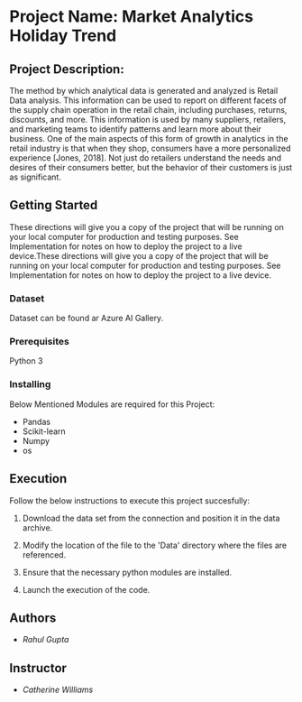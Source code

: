 # Project Name: Market Analytics Holiday Trend

## Project Description: 
The method by which analytical data is generated and analyzed is Retail Data analysis. This information can be used to report on different facets of the supply chain operation in the retail chain, including purchases, returns, discounts, and more. This information is used by many suppliers, retailers, and marketing teams to identify patterns and learn more about their business. One of the main aspects of this form of growth in analytics in the retail industry is that when they shop, consumers have a more personalized experience [Jones, 2018]. Not just do retailers understand the needs and desires of their consumers better, but the behavior of their customers is just as significant.

## Getting Started

These directions will give you a copy of the project that will be running on your local computer for production and testing purposes. See Implementation for notes on how to deploy the project to a live device.These directions will give you a copy of the project that will be running on your local computer for production and testing purposes. See Implementation for notes on how to deploy the project to a live device.


### Dataset

Dataset can be found ar Azure AI Gallery. 

### Prerequisites

Python 3


### Installing

Below Mentioned Modules are required for this Project:

* Pandas
* Scikit-learn
* Numpy
* os


## Execution

Follow the below instructions to execute this project succesfully:

1) Download the data set from the connection and position it in the data archive.

2) Modify the location of the file to the 'Data' directory where the files are referenced.

3) Ensure that the necessary python modules are installed.

4) Launch the execution of the code.


## Authors

- *Rahul Gupta* 

## Instructor

- *Catherine Williams* 


